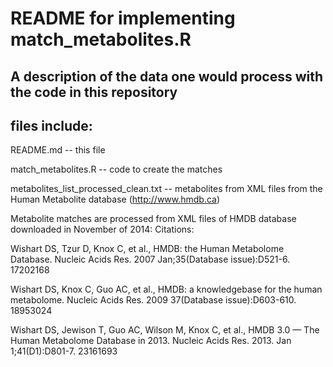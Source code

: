 # README for implementing match_metabolites.R

## A description of the data one would process with the code in this repository

## files include:

README.md			     -- this file

match_metabolites.R		     -- code to create the matches

metabolites_list_processed_clean.txt -- metabolites from XML files from the Human 
Metabolite database (http://www.hmdb.ca)


Metabolite matches are processed from XML files of HMDB database downloaded in 
November of 2014: Citations:

Wishart DS, Tzur D, Knox C, et al., HMDB: the Human Metabolome Database. Nucleic 
Acids Res. 2007 Jan;35(Database issue):D521-6. 17202168 

Wishart DS, Knox C, Guo AC, et al., HMDB: a knowledgebase for the human metabolome. 
Nucleic Acids Res. 2009 37(Database issue):D603-610. 18953024 

Wishart DS, Jewison T, Guo AC, Wilson M, Knox C, et al., HMDB 3.0 — The Human 
Metabolome Database in 2013. Nucleic Acids Res. 2013. Jan 1;41(D1):D801-7. 23161693 